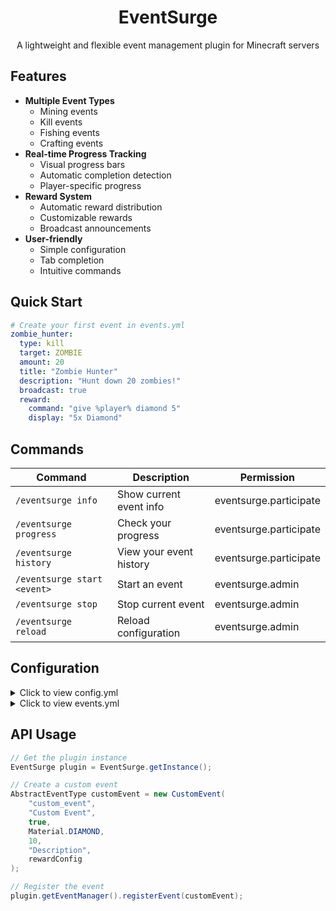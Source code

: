 <div align="center">
  <h1>EventSurge</h1>
  <p>A lightweight and flexible event management plugin for Minecraft servers</p>
</div>

## Features
- **Multiple Event Types**
  - Mining events
  - Kill events
  - Fishing events
  - Crafting events
- **Real-time Progress Tracking**
  - Visual progress bars
  - Automatic completion detection
  - Player-specific progress
- **Reward System**
  - Automatic reward distribution
  - Customizable rewards
  - Broadcast announcements
- **User-friendly**
  - Simple configuration
  - Tab completion
  - Intuitive commands

## Quick Start
```yaml
# Create your first event in events.yml
zombie_hunter:
  type: kill
  target: ZOMBIE
  amount: 20
  title: "Zombie Hunter"
  description: "Hunt down 20 zombies!"
  broadcast: true
  reward:
    command: "give %player% diamond 5"
    display: "5x Diamond"
```

## Commands
| Command | Description | Permission |
|---------|-------------|------------|
| `/eventsurge info` | Show current event info | eventsurge.participate |
| `/eventsurge progress` | Check your progress | eventsurge.participate |
| `/eventsurge history` | View your event history | eventsurge.participate |
| `/eventsurge start <event>` | Start an event | eventsurge.admin |
| `/eventsurge stop` | Stop current event | eventsurge.admin |
| `/eventsurge reload` | Reload configuration | eventsurge.admin |

## Configuration
<details>
<summary>Click to view config.yml</summary>

```yaml
# Basic plugin settings
broadcast-prefix: "&6[EventSurge] &f"

messages:
  event-start: "&aEvent has started: %event%"
  event-complete: "&a%player% has completed the %event% event!"
  reward-announcement: "&a%player% has received &e%reward%!"

auto-start: true
interval-seconds: 1800  # 30 minutes
```
</details>

<details>
<summary>Click to view events.yml</summary>

```yaml
# Example events
diamond_miner:
  type: mine
  target: DIAMOND_ORE
  amount: 10
  title: "Diamond Miner"
  description: "Mine 10 diamond ores!"
  broadcast: true
  reward:
    command: "give %player% netherite_ingot 2"
    display: "2x Netherite Ingot"
```
</details>

## API Usage
```java
// Get the plugin instance
EventSurge plugin = EventSurge.getInstance();

// Create a custom event
AbstractEventType customEvent = new CustomEvent(
    "custom_event",
    "Custom Event",
    true,
    Material.DIAMOND,
    10,
    "Description",
    rewardConfig
);

// Register the event
plugin.getEventManager().registerEvent(customEvent);
```
